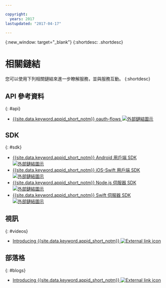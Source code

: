 ```yaml
---

copyright:
  years: 2017
lastupdated: "2017-04-17"

---
```


{:new_window: target="_blank"}
{:shortdesc: .shortdesc}


# 相關鏈結

您可以使用下列相關鏈結來進一步瞭解服務，並與服務互動。
{:shortdesc}

## API 參考資料
{: #api}

* <a href="https://appid-oauth.ng.bluemix.net/swagger-ui/#!/Authorization_Server_V3/authorization" target="_blank">{{site.data.keyword.appid_short_notm}} oauth-flows <img src="../../icons/launch-glyph.svg" alt="外部鏈結圖示"></a>


## SDK
{: #sdk}

* <a href="https://github.com/ibm-cloud-security/appid-clientsdk-android" target="_blank">{{site.data.keyword.appid_short_notm}} Android 用戶端 SDK <img src="../../icons/launch-glyph.svg" alt="外部鏈結圖示"></a>
* <a href="https://github.com/ibm-cloud-security/appid-clientsdk-swift" target="_blank">{{site.data.keyword.appid_short_notm}} iOS-Swift 用戶端 SDK <img src="../../icons/launch-glyph.svg" alt="外部鏈結圖示"></a>
* <a href="https://github.com/ibm-cloud-security/appid-serversdk-nodejs" target="_blank">{{site.data.keyword.appid_short_notm}} Node.js 伺服器 SDK <img src="../../icons/launch-glyph.svg" alt="外部鏈結圖示"></a>
* <a href="https://github.com/ibm-cloud-security/appid-serversdk-swift" target="_blank">{{site.data.keyword.appid_short_notm}} Swift 伺服器 SDK <img src="../../icons/launch-glyph.svg" alt="外部鏈結圖示"></a>


## 視訊
{: #videos}

* <a href="https://www.youtube.com/watch?v=cTn7l_J3tPg" target="_blank">Introducing {{site.data.keyword.appid_short_notm}} <img src="../../icons/launch-glyph.svg" alt="External link icon"></a>


## 部落格
{: #blogs}

* <a href="https://www.ibm.com/blogs/bluemix/2017/03/introducing-ibm-bluemix-app-id-authentication-profiles-service-app-developers/" target="_blank">Introducing {{site.data.keyword.appid_short_notm}} <img src="../../icons/launch-glyph.svg" alt="External link icon"></a>
